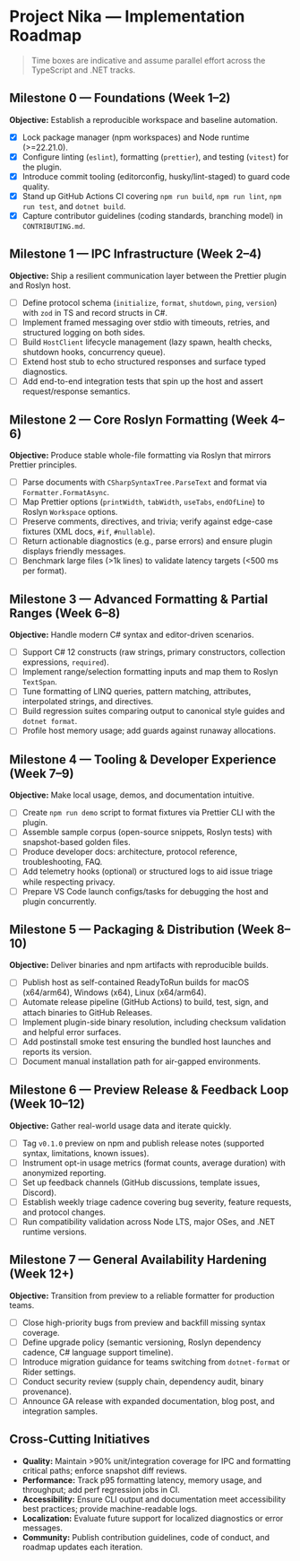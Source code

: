 # Project Nika — Implementation Roadmap

> Time boxes are indicative and assume parallel effort across the TypeScript and .NET tracks.

## Milestone 0 — Foundations (Week 1–2)

**Objective:** Establish a reproducible workspace and baseline automation.

- [x] Lock package manager (npm workspaces) and Node runtime (>=22.21.0).
- [x] Configure linting (`eslint`), formatting (`prettier`), and testing (`vitest`) for the plugin.
- [x] Introduce commit tooling (editorconfig, husky/lint-staged) to guard code quality.
- [x] Stand up GitHub Actions CI covering `npm run build`, `npm run lint`, `npm run test`, and `dotnet build`.
- [x] Capture contributor guidelines (coding standards, branching model) in `CONTRIBUTING.md`.

## Milestone 1 — IPC Infrastructure (Week 2–4)

**Objective:** Ship a resilient communication layer between the Prettier plugin and Roslyn host.

- [ ] Define protocol schema (`initialize`, `format`, `shutdown`, `ping`, `version`) with `zod` in TS and record structs in C#.
- [ ] Implement framed messaging over stdio with timeouts, retries, and structured logging on both sides.
- [ ] Build `HostClient` lifecycle management (lazy spawn, health checks, shutdown hooks, concurrency queue).
- [ ] Extend host stub to echo structured responses and surface typed diagnostics.
- [ ] Add end-to-end integration tests that spin up the host and assert request/response semantics.

## Milestone 2 — Core Roslyn Formatting (Week 4–6)

**Objective:** Produce stable whole-file formatting via Roslyn that mirrors Prettier principles.

- [ ] Parse documents with `CSharpSyntaxTree.ParseText` and format via `Formatter.FormatAsync`.
- [ ] Map Prettier options (`printWidth`, `tabWidth`, `useTabs`, `endOfLine`) to Roslyn `Workspace` options.
- [ ] Preserve comments, directives, and trivia; verify against edge-case fixtures (XML docs, `#if`, `#nullable`).
- [ ] Return actionable diagnostics (e.g., parse errors) and ensure plugin displays friendly messages.
- [ ] Benchmark large files (>1k lines) to validate latency targets (<500 ms per format).

## Milestone 3 — Advanced Formatting & Partial Ranges (Week 6–8)

**Objective:** Handle modern C# syntax and editor-driven scenarios.

- [ ] Support C# 12 constructs (raw strings, primary constructors, collection expressions, `required`).
- [ ] Implement range/selection formatting inputs and map them to Roslyn `TextSpan`.
- [ ] Tune formatting of LINQ queries, pattern matching, attributes, interpolated strings, and directives.
- [ ] Build regression suites comparing output to canonical style guides and `dotnet format`.
- [ ] Profile host memory usage; add guards against runaway allocations.

## Milestone 4 — Tooling & Developer Experience (Week 7–9)

**Objective:** Make local usage, demos, and documentation intuitive.

- [ ] Create `npm run demo` script to format fixtures via Prettier CLI with the plugin.
- [ ] Assemble sample corpus (open-source snippets, Roslyn tests) with snapshot-based golden files.
- [ ] Produce developer docs: architecture, protocol reference, troubleshooting, FAQ.
- [ ] Add telemetry hooks (optional) or structured logs to aid issue triage while respecting privacy.
- [ ] Prepare VS Code launch configs/tasks for debugging the host and plugin concurrently.

## Milestone 5 — Packaging & Distribution (Week 8–10)

**Objective:** Deliver binaries and npm artifacts with reproducible builds.

- [ ] Publish host as self-contained ReadyToRun builds for macOS (x64/arm64), Windows (x64), Linux (x64/arm64).
- [ ] Automate release pipeline (GitHub Actions) to build, test, sign, and attach binaries to GitHub Releases.
- [ ] Implement plugin-side binary resolution, including checksum validation and helpful error surfaces.
- [ ] Add postinstall smoke test ensuring the bundled host launches and reports its version.
- [ ] Document manual installation path for air-gapped environments.

## Milestone 6 — Preview Release & Feedback Loop (Week 10–12)

**Objective:** Gather real-world usage data and iterate quickly.

- [ ] Tag `v0.1.0` preview on npm and publish release notes (supported syntax, limitations, known issues).
- [ ] Instrument opt-in usage metrics (format counts, average duration) with anonymized reporting.
- [ ] Set up feedback channels (GitHub discussions, template issues, Discord).
- [ ] Establish weekly triage cadence covering bug severity, feature requests, and protocol changes.
- [ ] Run compatibility validation across Node LTS, major OSes, and .NET runtime versions.

## Milestone 7 — General Availability Hardening (Week 12+)

**Objective:** Transition from preview to a reliable formatter for production teams.

- [ ] Close high-priority bugs from preview and backfill missing syntax coverage.
- [ ] Define upgrade policy (semantic versioning, Roslyn dependency cadence, C# language support timeline).
- [ ] Introduce migration guidance for teams switching from `dotnet-format` or Rider settings.
- [ ] Conduct security review (supply chain, dependency audit, binary provenance).
- [ ] Announce GA release with expanded documentation, blog post, and integration samples.

## Cross-Cutting Initiatives

- **Quality:** Maintain >90% unit/integration coverage for IPC and formatting critical paths; enforce snapshot diff reviews.
- **Performance:** Track p95 formatting latency, memory usage, and throughput; add perf regression jobs in CI.
- **Accessibility:** Ensure CLI output and documentation meet accessibility best practices; provide machine-readable logs.
- **Localization:** Evaluate future support for localized diagnostics or error messages.
- **Community:** Publish contribution guidelines, code of conduct, and roadmap updates each iteration.
